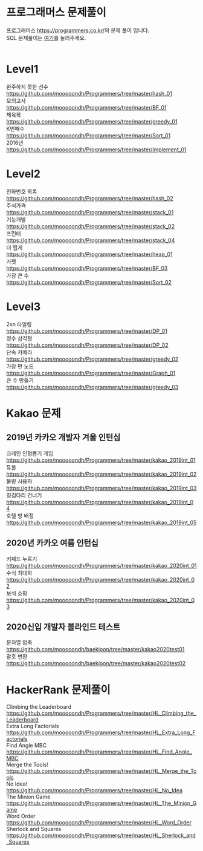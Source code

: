 프로그래머스 문제풀이
=================================
프로그래머스 <https://programmers.co.kr/>의 문제 풀이 입니다.</br>
SQL 문제풀이는 [여기](https://github.com/mooooondh/SQL_programmers)를 눌러주세요.</br>
</br>

Level1
=========================
완주하지 못한 선수    
<https://github.com/mooooondh/Programmers/tree/master/hash_01>    
모의고사     
<https://github.com/mooooondh/Programmers/tree/master/BF_01>    
체육복         
<https://github.com/mooooondh/Programmers/tree/master/greedy_01>                         
K번째수           
<https://github.com/mooooondh/Programmers/tree/master/Sort_01>             
2016년               
<https://github.com/mooooondh/Programmers/tree/master/Implement_01>


Level2
=========================
전화번호 목록    
<https://github.com/mooooondh/Programmers/tree/master/hash_02>    
주식가격    
<https://github.com/mooooondh/Programmers/tree/master/stack_01>    
기능개발    
<https://github.com/mooooondh/Programmers/tree/master/stack_02>      
프린터     
<https://github.com/mooooondh/Programmers/tree/master/stack_04>    
더 맵게        
<https://github.com/mooooondh/Programmers/tree/master/heap_01>           
카펫              
<https://github.com/mooooondh/Programmers/tree/master/BF_03>              
가장 큰 수           
<https://github.com/mooooondh/Programmers/tree/master/Sort_02>

Level3
===========================
2xn 타일링            
<https://github.com/mooooondh/Programmers/tree/master/DP_01>              
정수 삼각형                            
<https://github.com/mooooondh/Programmers/tree/master/DP_02>                 
단속 카메라       
<https://github.com/mooooondh/Programmers/tree/master/greedy_02>             
가장 먼 노드                  
<https://github.com/mooooondh/Programmers/tree/master/Graph_01>              
큰 수 만들기                  
<https://github.com/mooooondh/Programmers/tree/master/greedy_03>

Kakao 문제
=========================
2019년 카카오 개발자 겨울 인턴십
-----------
크레인 인형뽑기 게임    
https://github.com/mooooondh/Programmers/tree/master/kakao_2019int_01      
튜플      
https://github.com/mooooondh/Programmers/tree/master/kakao_2019int_02        
불량 사용자           
https://github.com/mooooondh/Programmers/tree/master/kakao_2019int_03          
징검다리 건너기              
https://github.com/mooooondh/Programmers/tree/master/kakao_2019int_04            
호텔 방 배정                 
https://github.com/mooooondh/Programmers/tree/master/kakao_2019int_05                

2020년 카카오 여름 인턴십
---------------
키패드 누르기                  
https://github.com/mooooondh/Programmers/tree/master/kakao_2020int_01                     
수식 최대화        
https://github.com/mooooondh/Programmers/tree/master/kakao_2020int_02       
보석 쇼핑         
https://github.com/mooooondh/Programmers/tree/master/kakao_2020int_03           

2020신입 개발자 블라인드 테스트
---------------
문자열 압축             
https://github.com/mooooondh/baekjoon/tree/master/kakao2020test01        
괄호 변환                   
https://github.com/mooooondh/baekjoon/tree/master/kakao2020test02            


HackerRank 문제풀이
===============
Climbing the Leaderboard          
https://github.com/mooooondh/Programmers/tree/master/HL_Climbing_the_Leaderboard          
Extra Long Factorials                 
https://github.com/mooooondh/Programmers/tree/master/HL_Extra_Long_Factorials             
Find Angle MBC             
https://github.com/mooooondh/Programmers/tree/master/HL_Find_Angle_MBC                  
Merge the Tools!            
https://github.com/mooooondh/Programmers/tree/master/HL_Merge_the_Tools                  
No Idea!           
https://github.com/mooooondh/Programmers/tree/master/HL_No_Idea               
The Minion Game             
https://github.com/mooooondh/Programmers/tree/master/HL_The_Minion_Game              
Word Order            
https://github.com/mooooondh/Programmers/tree/master/HL_Word_Order             
Sherlock and Squares                 
https://github.com/mooooondh/Programmers/tree/master/HL_Sherlock_and_Squares                            
